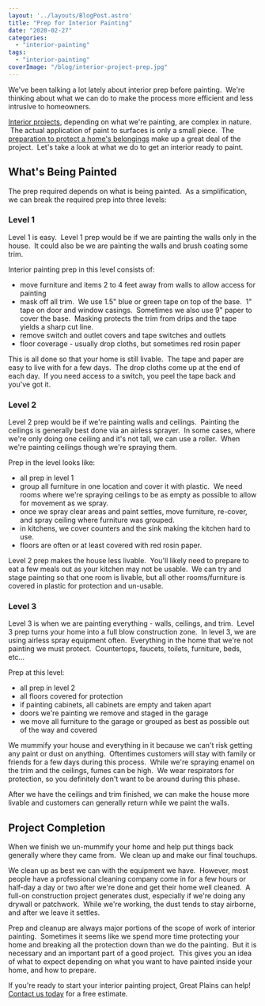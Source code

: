 ```yaml
---
layout: '../layouts/BlogPost.astro'
title: "Prep for Interior Painting"
date: "2020-02-27"
categories: 
  - "interior-painting"
tags: 
  - "interior-painting"
coverImage: "/blog/interior-project-prep.jpg"
---
```


We've been talking a lot lately about interior prep before painting.  We're thinking about what we can do to make the process more efficient and less intrusive to homeowners.

[Interior projects](https://greatplainspaintingkc.com/interior-painting-kansas-city/), depending on what we're painting, are complex in nature.  The actual application of paint to surfaces is only a small piece.  The [preparation to protect a home's belongings](https://greatplainspaintingkc.com/how-to-prepare-before-we-paint-your-house-kansas-city/) make up a great deal of the project.  Let's take a look at what we do to get an interior ready to paint.

## What's Being Painted

The prep required depends on what is being painted.  As a simplification, we can break the required prep into three levels:

### Level 1

Level 1 is easy.  Level 1 prep would be if we are painting the walls only in the house.  It could also be we are painting the walls and brush coating some trim.

Interior painting prep in this level consists of:

- move furniture and items 2 to 4 feet away from walls to allow access for painting
- mask off all trim.  We use 1.5" blue or green tape on top of the base.  1" tape on door and window casings.  Sometimes we also use 9" paper to cover the base.  Masking protects the trim from drips and the tape yields a sharp cut line.
- remove switch and outlet covers and tape switches and outlets
- floor coverage - usually drop cloths, but sometimes red rosin paper

This is all done so that your home is still livable.  The tape and paper are easy to live with for a few days.  The drop cloths come up at the end of each day.  If you need access to a switch, you peel the tape back and you've got it.

### Level 2

Level 2 prep would be if we're painting walls and ceilings.  Painting the ceilings is generally best done via an airless sprayer.  In some cases, where we're only doing one ceiling and it's not tall, we can use a roller.  When we're painting ceilings though we're spraying them.

Prep in the level looks like:

- all prep in level 1
- group all furniture in one location and cover it with plastic.  We need rooms where we're spraying ceilings to be as empty as possible to allow for movement as we spray.
- once we spray clear areas and paint settles, move furniture, re-cover, and spray ceiling where furniture was grouped.
- in kitchens, we cover counters and the sink making the kitchen hard to use.
- floors are often or at least covered with red rosin paper.

Level 2 prep makes the house less livable.  You'll likely need to prepare to eat a few meals out as your kitchen may not be usable.  We can try and stage painting so that one room is livable, but all other rooms/furniture is covered in plastic for protection and un-usable.

### Level 3

Level 3 is when we are painting everything - walls, ceilings, and trim.  Level 3 prep turns your home into a full blow construction zone.  In level 3, we are using airless spray equipment often.  Everything in the home that we're not painting we must protect.  Countertops, faucets, toilets, furniture, beds, etc...

Prep at this level:

- all prep in level 2
- all floors covered for protection
- if painting cabinets, all cabinets are empty and taken apart
- doors we're painting we remove and staged in the garage
- we move all furniture to the garage or grouped as best as possible out of the way and covered

We mummify your house and everything in it because we can't risk getting any paint or dust on anything.  Oftentimes customers will stay with family or friends for a few days during this process.  While we're spraying enamel on the trim and the ceilings, fumes can be high.  We wear respirators for protection, so you definitely don't want to be around during this phase.

After we have the ceilings and trim finished, we can make the house more livable and customers can generally return while we paint the walls.

## Project Completion

When we finish we un-mummify your home and help put things back generally where they came from.  We clean up and make our final touchups.

We clean up as best we can with the equipment we have.  However, most people have a professional cleaning company come in for a few hours or half-day a day or two after we're done and get their home well cleaned.  A full-on construction project generates dust, especially if we're doing any drywall or patchwork.  While we're working, the dust tends to stay airborne, and after we leave it settles.

Prep and cleanup are always major portions of the scope of work of interior painting.  Sometimes it seems like we spend more time protecting your home and breaking all the protection down than we do the painting.  But it is necessary and an important part of a good project.  This gives you an idea of what to expect depending on what you want to have painted inside your home, and how to prepare.

If you're ready to start your interior painting project, Great Plains can help! [Contact us today](https://greatplainspaintingkc.com/contact/) for a free estimate.
